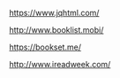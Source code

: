 
https://www.jqhtml.com/

http://www.booklist.mobi/

https://bookset.me/

http://www.ireadweek.com/

